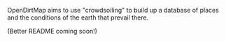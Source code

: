 OpenDirtMap aims to use "crowdsoiling" to build up a database of places and the conditions of the earth that prevail there.

(Better README coming soon!)